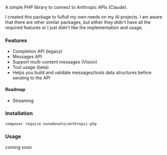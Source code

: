 A simple PHP library to connect to Anthropic APIs (Claude).

I created this package to fulfull my own needs on my AI projects. I am aware that there are other similar packages, but either they didn't have all the required features or I just didn't like the implementation and usage.

### Features
* Completion API (legacy)
* Messages API
* Support multi-content messages (Vision)
* Tool usage (beta)
* Helps you build and validate messages/tools data structures before sending to the API

#### Roadmap
* Streaming

### Installation
`composer require nunodonato/anthropic-php`

### Usage
coming soon